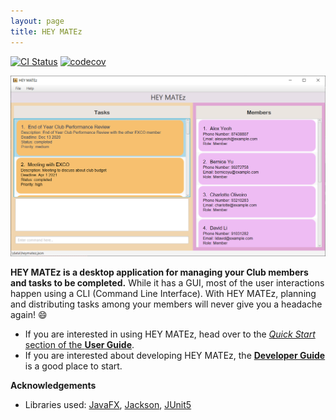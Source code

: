 ```yaml
---
layout: page
title: HEY MATEz
---
```


[![CI Status](https://github.com/AY2021S2-CS2103T-W14-3/tp/actions/workflows/gradle.yml/badge.svg)](https://github.com/AY2021S2-CS2103T-W14-3/tp/actions/workflows/gradle.yml)
[![codecov](https://codecov.io/gh/AY2021S2-CS2103T-W14-3/tp/branch/master/graph/badge.svg?token=OWR3AXGjau)](https://codecov.io/gh/AY2021S2-CS2103T-W14-3/tp)

![Ui](images/Ui.png)

**HEY MATEz is a desktop application for managing your Club members and tasks to be completed.** While it has a GUI, most of the user interactions happen using a CLI (Command Line Interface). 
With HEY MATEz, planning  and distributing tasks among your members will never give you a headache again! :smile:


* If you are interested in using HEY MATEz, head over to the [_Quick Start_ section of the **User Guide**](UserGuide.html#quick-start).
* If you are interested about developing HEY MATEz, the [**Developer Guide**](DeveloperGuide.html) is a good place to start.


**Acknowledgements**

* Libraries used: [JavaFX](https://openjfx.io/), [Jackson](https://github.com/FasterXML/jackson), [JUnit5](https://github.com/junit-team/junit5)
